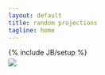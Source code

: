 ```yaml
---
layout: default
title: random projections
tagline: home
---
```

{% include JB/setup %}

<img style="margin-top: -10px;" src="{{ site.url }}/assets/images/glitch.png"/>

